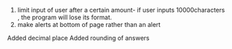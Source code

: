 1. limit input of user after a certain amount- if user inputs 10000characters , the program will lose its format.
2. make alerts at bottom of page rather than an alert


Added decimal place
Added rounding of answers